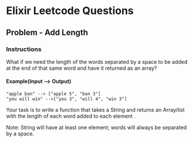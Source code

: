 # Elixir Leetcode Questions

## Problem - Add Length

### Instructions

What if we need the length of the words separated by a space to be added at the end of that same word and have it returned as an array?

#### Example(Input --> Output)

```
"apple ban" --> ["apple 5", "ban 3"]
"you will win" -->["you 3", "will 4", "win 3"]
```

Your task is to write a function that takes a String and returns an Array/list with the length of each word added to each element .

Note: String will have at least one element; words will always be separated by a space.
